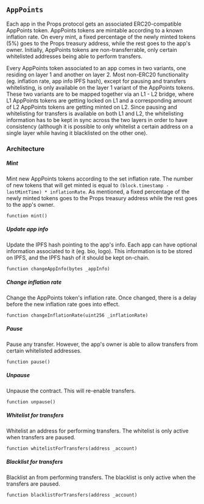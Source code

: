 ## `AppPoints`

Each app in the Props protocol gets an associated ERC20-compatible AppPoints token. AppPoints tokens are mintable according to a known inflation rate. On every mint, a fixed percentage of the newly minted tokens (5%) goes to the Props treasury address, while the rest goes to the app's owner. Initially, AppPoints tokens are non-transferrable, only certain whitelisted addresses being able to perform transfers.

Every AppPoints token associated to an app comes in two variants, one residing on layer 1 and another on layer 2. Most non-ERC20 functionality (eg. inflation rate, app info IPFS hash), except for pausing and transfers whitelisting, is only available on the layer 1 variant of the AppPoints tokens. These two variants are to be mapped together via an L1 - L2 bridge, where L1 AppPoints tokens are getting locked on L1 and a corresponding amount of L2 AppPoints tokens are getting minted on L2. Since pausing and whitelisting for transfers is available on both L1 and L2, the whitelisting information has to be kept in sync across the two layers in order to have consistency (although it is possible to only whitelist a certain address on a single layer while having it blacklisted on the other one).

### Architecture

##### Mint

Mint new AppPoints tokens according to the set inflation rate. The number of new tokens that will get minted is equal to `(block.timestamp - lastMintTime) * inflationRate`. As mentioned, a fixed percentage of the newly minted tokens goes to the Props treasury address while the rest goes to the app's owner.

```solidity
function mint()
```

##### Update app info

Update the IPFS hash pointing to the app's info. Each app can have optional information associated to it (eg. bio, logo). This information is to be stored on IPFS, and the IPFS hash of it should be kept on-chain.

```solidity
function changeAppInfo(bytes _appInfo)
```

##### Change inflation rate

Change the AppPoints token's inflation rate. Once changed, there is a delay before the new inflation rate goes into effect.

```solidity
function changeInflationRate(uint256 _inflationRate)
```

##### Pause

Pause any transfer. However, the app's owner is able to allow transfers from certain whitelisted addresses.

```solidity
function pause()
```

##### Unpause

Unpause the contract. This will re-enable transfers.

```solidity
function unpause()
```

##### Whitelist for transfers

Whitelist an address for performing transfers. The whitelist is only active when transfers are paused.

```solidity
function whitelistForTransfers(address _account)
```

##### Blacklist for transfers

Blacklist an from performing transfers. The blacklist is only active when the transfers are paused.

```solidity
function blacklistForTransfers(address _account)
```
